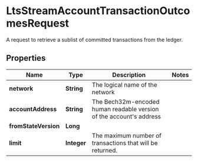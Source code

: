 

# LtsStreamAccountTransactionOutcomesRequest

A request to retrieve a sublist of committed transactions from the ledger. 

## Properties

| Name | Type | Description | Notes |
|------------ | ------------- | ------------- | -------------|
|**network** | **String** | The logical name of the network |  |
|**accountAddress** | **String** | The Bech32m-encoded human readable version of the account&#39;s address |  |
|**fromStateVersion** | **Long** |  |  |
|**limit** | **Integer** | The maximum number of transactions that will be returned. |  |



